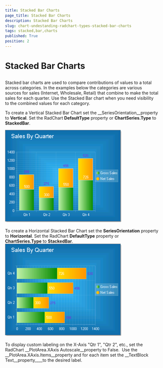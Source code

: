 ```yaml
---
title: Stacked Bar Charts
page_title: Stacked Bar Charts
description: Stacked Bar Charts
slug: chart-undestanding-radchart-types-stacked-bar-charts
tags: stacked,bar,charts
published: True
position: 2
---
```


# Stacked Bar Charts



## 

Stacked bar charts are used to compare contributions of values to a total across categories. In the examples below the categories are various sources for sales (Internet, Wholesale, Retail) that combine to make the total sales for each quarter. Use the Stacked Bar chart when you need visibility to the combined values for each category.

To create a Vertical Stacked Bar Chart set the __SeriesOrientation__property to __Vertical__. Set the RadChart __DefaultType__ property or __ChartSeries.Type__ to __StackedBar__.

![chart-undestanding-radchart-types-stacked-bar-charts 001](images/chart-undestanding-radchart-types-stacked-bar-charts001.png)



To create a Horizontal Stacked Bar Chart set the __SeriesOrientation__ property to __Horizontal__. Set the RadChart __DefaultType__ property or __ChartSeries.Type__ to __StackedBar__.![chart-undestanding-radchart-types-stacked-bar-charts 002](images/chart-undestanding-radchart-types-stacked-bar-charts002.png)

To display custom labeling on the X-Axis "Qtr 1", "Qtr 2", etc., set the RadChart __PlotArea.XAxis Autoscale__property to False.  Use the __PlotArea.XAxis.Items__property and for each item set the __TextBlock Text__property____to the desired label.
        
